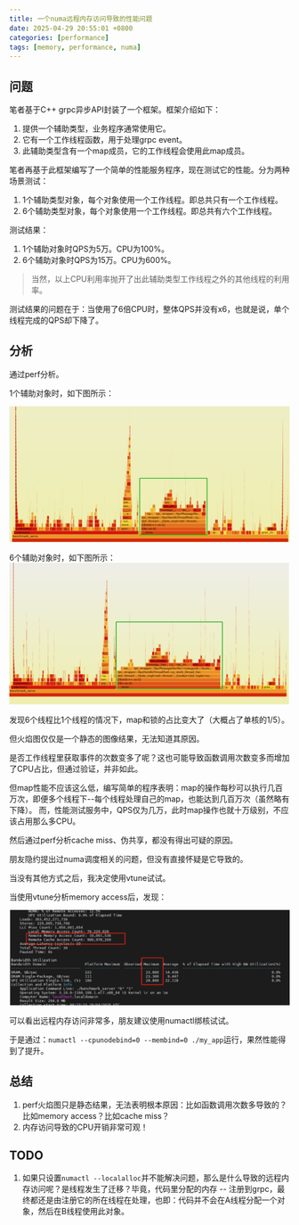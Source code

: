 ```yaml
---
title: 一个numa远程内存访问导致的性能问题
date: 2025-04-29 20:55:01 +0800
categories: [performance]
tags: [memory, performance, numa]
---
```


## 问题
笔者基于C++ grpc异步API封装了一个框架。框架介绍如下：

1. 提供一个辅助类型，业务程序通常使用它。
2. 它有一个工作线程函数，用于处理grpc event。
3. 此辅助类型含有一个map成员，它的工作线程会使用此map成员。

笔者再基于此框架编写了一个简单的性能服务程序，现在测试它的性能。分为两种场景测试：
1. 1个辅助类型对象，每个对象使用一个工作线程。即总共只有一个工作线程。
2. 6个辅助类型对象，每个对象使用一个工作线程。即总共有六个工作线程。

测试结果：

1. 1个辅助对象时QPS为5万。CPU为100%。
2. 6个辅助对象时QPS为15万。CPU为600%。

> 当然，以上CPU利用率抛开了出此辅助类型工作线程之外的其他线程的利用率。

测试结果的问题在于：当使用了6倍CPU时，整体QPS并没有x6，也就是说，单个线程完成的QPS却下降了。


## 分析

通过perf分析。

1个辅助对象时，如下图所示：

![alt text](/assets/lib/0429_thread2.png)


6个辅助对象时，如下图所示：
![alt text](/assets/lib/0429_thread6.png)

发现6个线程比1个线程的情况下，map和锁的占比变大了（大概占了单核的1/5）。

但火焰图仅仅是一个静态的图像结果，无法知道其原因。

是否工作线程里获取事件的次数变多了呢？这也可能导致函数调用次数变多而增加了CPU占比，但通过验证，并非如此。

但map性能不应该这么低，编写简单的程序表明：map的操作每秒可以执行几百万次，即便多个线程下--每个线程处理自己的map，也能达到几百万次（虽然略有下降）。
而，性能测试服务中，QPS仅为几万，此时map操作也就十万级别，不应该占用那么多CPU。

然后通过perf分析cache miss、伪共享，都没有得出可疑的原因。

朋友隐约提出过numa调度相关的问题，但没有直接怀疑是它导致的。

当没有其他方式之后，我决定使用vtune试试。

当使用vtune分析memory access后，发现：

![alt text](/assets/lib/59878f2c5914caf7768ea9c05be8c29.png)

可以看出远程内存访问非常多，朋友建议使用numactl绑核试试。

于是通过：`numactl --cpunodebind=0 --membind=0 ./my_app`运行，果然性能得到了提升。

## 总结

1. perf火焰图只是静态结果，无法表明根本原因：比如函数调用次数多导致的？比如memory access？比如cache miss？
2. 内存访问导致的CPU开销非常可观！


## TODO

1. 如果只设置`numactl --localalloc`并不能解决问题，那么是什么导致的远程内存访问呢？是线程发生了迁移？毕竟，代码里分配的内存 -- 注册到grpc，最终都还是由注册它的所在线程在处理，也即：代码并不会在A线程分配一个对象，然后在B线程使用此对象。